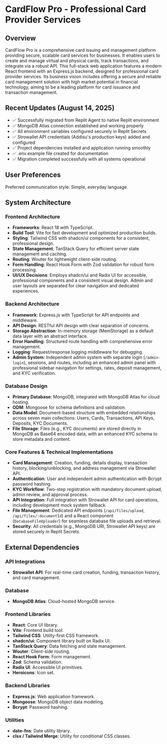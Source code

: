 # CardFlow Pro - Professional Card Provider Services

## Overview
CardFlow Pro is a comprehensive card issuing and management platform providing secure, scalable card services for businesses. It enables users to create and manage virtual and physical cards, track transactions, and integrate via a robust API. This full-stack web application features a modern React frontend with an Express.js backend, designed for professional card provider services. Its business vision includes offering a secure and reliable card management solution with high market potential in financial technology, aiming to be a leading platform for card issuance and transaction management.

## Recent Updates (August 14, 2025)
- ✅ Successfully migrated from Replit Agent to native Replit environment
- ✅ MongoDB Atlas connection established and working properly
- ✅ All environment variables configured securely in Replit Secrets
- ✅ Strowallet API credentials (Addisu's production keys) added and configured
- ✅ Project dependencies installed and application running smoothly
- ✅ .env.example file created for documentation
- ✅ Migration completed successfully with all systems operational

## User Preferences
Preferred communication style: Simple, everyday language.

## System Architecture

### Frontend Architecture
- **Frameworks**: React 18 with TypeScript.
- **Build Tool**: Vite for fast development and optimized production builds.
- **Styling**: Tailwind CSS with shadcn/ui components for a consistent, professional design.
- **State Management**: TanStack Query for efficient server state management and caching.
- **Routing**: Wouter for lightweight client-side routing.
- **Form Handling**: React Hook Form with Zod validation for robust form processing.
- **UI/UX Decisions**: Employs shadcn/ui and Radix UI for accessible, professional components and a consistent visual design. Admin and user layouts are separated for clear navigation and dedicated experiences.

### Backend Architecture
- **Framework**: Express.js with TypeScript for API endpoints and middleware.
- **API Design**: RESTful API design with clear separation of concerns.
- **Storage Abstraction**: In-memory storage (MemStorage) as a default data layer with an abstract interface.
- **Error Handling**: Structured route handling with comprehensive error management.
- **Logging**: Request/response logging middleware for debugging.
- **Admin System**: Independent admin system with separate login (`/admin-login`), sessions, and routes, including an enhanced admin panel with professional sidebar navigation for settings, rates, deposit management, and KYC verification.

### Database Design
- **Primary Database**: MongoDB, integrated with MongoDB Atlas for cloud hosting.
- **ODM**: Mongoose for schema definitions and validation.
- **Data Model**: Document-based structure with embedded relationships across seven main collections: Users, Cards, Transactions, API Keys, Deposits, KYC Documents.
- **File Storage**: Files (e.g., KYC documents) are stored directly in MongoDB as Base64 encoded data, with an enhanced KYC schema to store metadata and content.

### Core Features & Technical Implementations
- **Card Management**: Creation, funding, details display, transaction history, blocking/unblocking, and address management via Strowallet API.
- **Authentication**: User and independent admin authentication with Bcrypt password hashing.
- **KYC Workflow**: Two-step registration with mandatory document upload, admin review, and approval process.
- **API Integration**: Full integration with Strowallet API for card operations, including development mock system fallback.
- **File Management**: Dedicated API endpoints (`/api/files/upload`, `/api/files/:documentId`) and a React component (`DatabaseFileUploader`) for seamless database file uploads and retrieval.
- **Security**: All credentials (e.g., MongoDB URI, Strowallet API keys) are stored securely in Replit Secrets.

## External Dependencies

### API Integrations
- **Strowallet API**: For real-time card creation, funding, transaction history, and card management.

### Database
- **MongoDB Atlas**: Cloud-hosted MongoDB service.

### Frontend Libraries
- **React**: Core UI library.
- **Vite**: Frontend build tool.
- **Tailwind CSS**: Utility-first CSS framework.
- **shadcn/ui**: Component library built on Radix UI.
- **TanStack Query**: Data fetching and state management.
- **Wouter**: Client-side routing.
- **React Hook Form**: Form management.
- **Zod**: Schema validation.
- **Radix UI**: Accessible UI primitives.
- **Heroicons**: Icon set.

### Backend Libraries
- **Express.js**: Web application framework.
- **Mongoose**: MongoDB object data modeling.
- **Bcrypt**: Password hashing.

### Utilities
- **date-fns**: Date utility library.
- **clsx / Tailwind Merge**: Utility for conditional CSS classes.
